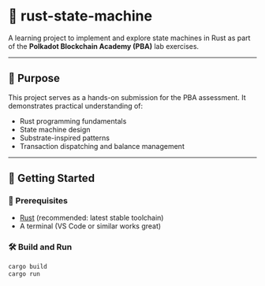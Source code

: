 # 🦀 rust-state-machine

A learning project to implement and explore state machines in Rust as part of the **Polkadot Blockchain Academy (PBA)** lab exercises.

---

## 🎯 Purpose

This project serves as a hands-on submission for the PBA assessment. It demonstrates practical understanding of:

- Rust programming fundamentals
- State machine design
- Substrate-inspired patterns
- Transaction dispatching and balance management

---

## 🚀 Getting Started

### 🔧 Prerequisites

- [Rust](https://rustup.rs) (recommended: latest stable toolchain)
- A terminal (VS Code or similar works great)

### 🛠 Build and Run

```bash
cargo build
cargo run
